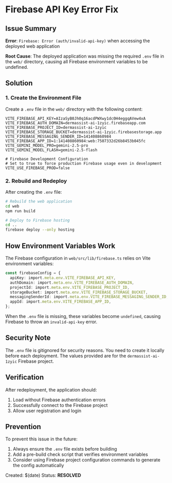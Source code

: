 # Firebase API Key Error Fix

## Issue Summary

**Error**: `Firebase: Error (auth/invalid-api-key)` when accessing the deployed web application

**Root Cause**: The deployed application was missing the required `.env` file in the `web/` directory, causing all Firebase environment variables to be undefined.

## Solution

### 1. Create the Environment File

Create a `.env` file in the `web/` directory with the following content:

```env
VITE_FIREBASE_API_KEY=AIzaSyB0Jh0q16acdPWXwy1dc0H4eggqAVew4xA
VITE_FIREBASE_AUTH_DOMAIN=dermassist-ai-1zyic.firebaseapp.com
VITE_FIREBASE_PROJECT_ID=dermassist-ai-1zyic
VITE_FIREBASE_STORAGE_BUCKET=dermassist-ai-1zyic.firebasestorage.app
VITE_FIREBASE_MESSAGING_SENDER_ID=141408860984
VITE_FIREBASE_APP_ID=1:141408860984:web:7507332d26b8453b045fc
VITE_GEMINI_MODEL_PRO=gemini-2.5-pro
VITE_GEMINI_MODEL_FLASH=gemini-2.5-flash

# Firebase Development Configuration
# Set to true to force production Firebase usage even in development
VITE_USE_FIREBASE_PROD=false
```

### 2. Rebuild and Redeploy

After creating the `.env` file:

```bash
# Rebuild the web application
cd web
npm run build

# Deploy to Firebase hosting
cd ..
firebase deploy --only hosting
```

## How Environment Variables Work

The Firebase configuration in `web/src/lib/firebase.ts` relies on Vite environment variables:

```typescript
const firebaseConfig = {
  apiKey: import.meta.env.VITE_FIREBASE_API_KEY,
  authDomain: import.meta.env.VITE_FIREBASE_AUTH_DOMAIN,
  projectId: import.meta.env.VITE_FIREBASE_PROJECT_ID,
  storageBucket: import.meta.env.VITE_FIREBASE_STORAGE_BUCKET,
  messagingSenderId: import.meta.env.VITE_FIREBASE_MESSAGING_SENDER_ID,
  appId: import.meta.env.VITE_FIREBASE_APP_ID,
};
```

When the `.env` file is missing, these variables become `undefined`, causing Firebase to throw an `invalid-api-key` error.

## Security Note

The `.env` file is gitignored for security reasons. You need to create it locally before each deployment. The values provided are for the `dermassist-ai-1zyic` Firebase project.

## Verification

After redeployment, the application should:
1. Load without Firebase authentication errors
2. Successfully connect to the Firebase project
3. Allow user registration and login

## Prevention

To prevent this issue in the future:
1. Always ensure the `.env` file exists before building
2. Add a pre-build check script that verifies environment variables
3. Consider using Firebase project configuration commands to generate the config automatically

Created: $(date)
Status: **RESOLVED**